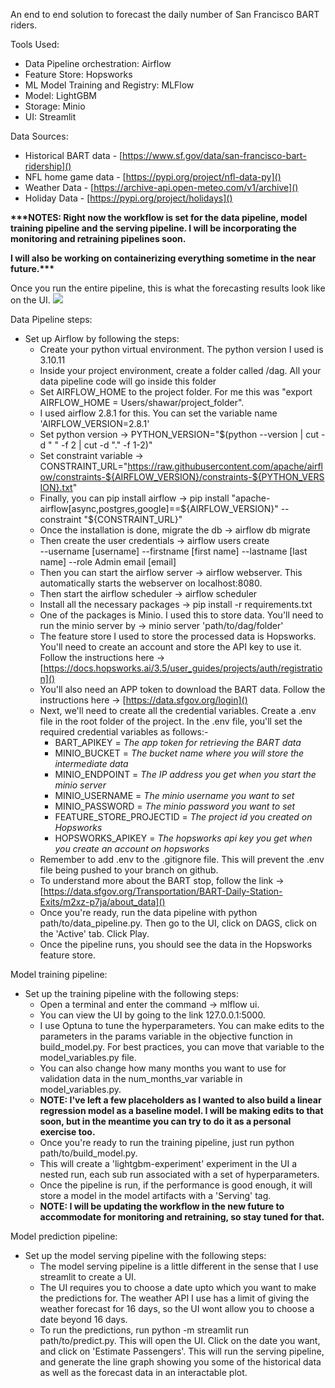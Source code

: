 An end to end solution to forecast the daily number of San Francisco BART riders.

Tools Used:

- Data Pipeline orchestration: Airflow
- Feature Store: Hopsworks
- ML Model Training and Registry: MLFlow
- Model: LightGBM
- Storage: Minio
- UI: Streamlit

Data Sources:
- Historical BART data - [https://www.sf.gov/data/san-francisco-bart-ridership]()
- NFL home game data - [https://pypi.org/project/nfl-data-py]()
- Weather Data - [https://archive-api.open-meteo.com/v1/archive]()
- Holiday Data - [https://pypi.org/project/holidays]()

<p>
    <b>
***NOTES: Right now the workflow is set for the data pipeline, model training pipeline and the serving pipeline. 
I will be incorporating the monitoring and retraining pipelines soon.

I will also be working on containerizing everything sometime in the near future.***
    </b>
</p>

Once you run the entire pipeline, this is what the forecasting results look like on the UI.
<img src="/Users/shawarnawaz/Desktop/forecasting_results.png"/>

Data Pipeline steps:
- Set up Airflow by following the steps:
  - Create your python virtual environment. The python version I used is 3.10.11
  - Inside your project environment, create a folder called /dag. All your data pipeline code will go inside this folder
  - Set AIRFLOW_HOME to the project folder. For me this was "export AIRFLOW_HOME = Users/shawar/project_folder".
  - I used airflow 2.8.1 for this. You can set the variable name 'AIRFLOW_VERSION=2.8.1'
  - Set python version -> PYTHON_VERSION="$(python --version | cut -d " " -f 2 | cut -d "." -f 1-2)"
  - Set constraint variable -> CONSTRAINT_URL="https://raw.githubusercontent.com/apache/airflow/constraints-${AIRFLOW_VERSION}/constraints-${PYTHON_VERSION}.txt"
  - Finally, you can pip install airflow -> pip install "apache-airflow[async,postgres,google]==${AIRFLOW_VERSION}" --constraint "${CONSTRAINT_URL}"
  - Once the installation is done, migrate the db -> airflow db migrate
  - Then create the user credentials -> airflow users create \
                                        --username [username]
                                        --firstname [first name]
                                        --lastname [last name]
                                        --role Admin
                                        email [email]
  - Then you can start the airflow server -> airflow webserver. This automatically starts the webserver on localhost:8080.
  - Then start the airflow scheduler -> airflow scheduler
  - Install all the necessary packages -> pip install -r requirements.txt
  - One of the packages is Minio. I used this to store data. You'll need to run the minio server by -> minio server 'path/to/dag/folder'
  - The feature store I used to store the processed data is Hopsworks. You'll need to create an account and store the API key to use it. Follow the instructions here -> [https://docs.hopsworks.ai/3.5/user_guides/projects/auth/registration]()
  - You'll also need an APP token to download the BART data. Follow the instructions here -> [https://data.sfgov.org/login]()
  - Next, we'll need to create all the credential variables. Create a .env file in the root folder of the project. In the .env file, you'll set the required credential variables as follows:-
    - BART_APIKEY = *The app token for retrieving the BART data*
    - MINIO_BUCKET = *The bucket name where you will store the intermediate data*
    - MINIO_ENDPOINT = *The IP address you get when you start the minio server*
    - MINIO_USERNAME = *The minio username you want to set*
    - MINIO_PASSWORD = *The minio password you want to set*
    - FEATURE_STORE_PROJECTID = *The project id you created on Hopsworks*
    - HOPSWORKS_APIKEY = *The hopsworks api key you get when you create an account on hopsworks*
  - Remember to add .env to the .gitignore file. This will prevent the .env file being pushed to your branch on github.
  - To understand more about the BART stop, follow the link -> [https://data.sfgov.org/Transportation/BART-Daily-Station-Exits/m2xz-p7ja/about_data]()
  - Once you're ready, run the data pipeline with python path/to/data_pipeline.py. Then go to the UI, click on DAGS, click on the 'Active' tab. Click Play.
  - Once the pipeline runs, you should see the data in the Hopsworks feature store.

Model training pipeline:
- Set up the training pipeline with the following steps:
  - Open a terminal and enter the command -> mlflow ui.
  - You can view the UI by going to the link 127.0.0.1:5000.
  - I use Optuna to tune the hyperparameters. You can make edits to the parameters in the params variable in the objective function in build_model.py. For best practices, you can move that variable to the model_variables.py file.
  - You can also change how many months you want to use for validation data in the num_months_var variable in model_variables.py.
  - <b>**NOTE: I've left a few placeholders as I wanted to also build a linear regression model as a baseline model. I will be making edits to that soon, but in the meantime you can try to do it as a personal exercise too.**</b>
  - Once you're ready to run the training pipeline, just run python path/to/build_model.py.
  - This will create a 'lightgbm-experiment' experiment in the UI a nested run, each sub run associated with a set of hyperparameters.
  - Once the pipeline is run, if the performance is good enough, it will store a model in the model artifacts with a 'Serving' tag.
  - <b>**NOTE: I will be updating the workflow in the new future to accommodate for monitoring and retraining, so stay tuned for that.**</b>

Model prediction pipeline:
- Set up the model serving pipeline with the following steps:
  - The model serving pipeline is a little different in the sense that I use streamlit to create a UI.
  - The UI requires you to choose a date upto which you want to make the predictions for. The weather API I use has a limit of giving the weather forecast for 16 days, so the UI wont allow you to choose a date beyond 16 days.
  - To run the predictions, run python -m streamlit run path/to/predict.py. This will open the UI. Click on the date you want, and click on 'Estimate Passengers'. This will run the serving pipeline, and generate the line graph showing you some of the historical data as well as the forecast data in an interactable plot.
